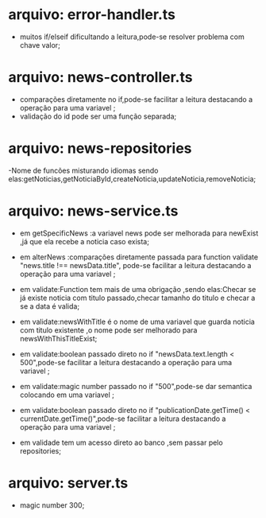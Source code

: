 # arquivo: error-handler.ts
- muitos if/elseif dificultando a leitura,pode-se resolver problema com chave valor;

# arquivo: news-controller.ts
- comparações diretamente no if,pode-se facilitar a leitura destacando a operação para uma variavel ;
- validação do id pode ser uma função separada;

# arquivo: news-repositories

-Nome de funcões misturando idiomas sendo elas:getNoticias,getNoticiaById,createNoticia,updateNoticia,removeNoticia;

# arquivo: news-service.ts
- em getSpecificNews :a variavel news pode ser melhorada para newExist ,já que ela recebe a noticia caso exista;

- em alterNews :comparações diretamente passada para function validate "news.title !== newsData.title", pode-se facilitar a leitura destacando a operação para uma variavel ;

- em validate:Function tem mais de uma obrigação ,sendo elas:Checar se já existe noticia com titulo passado,checar tamanho do titulo e checar a se a data é valida;

- em validate:newsWithTitle é o nome de uma variavel que guarda noticia com titulo existente ,o nome pode ser melhorado para newsWithThisTitleExist;

- em validate:boolean passado direto no if "newsData.text.length < 500",pode-se facilitar a leitura destacando a operação para uma variavel ;

- em validate:magic number passado no if "500",pode-se dar semantica colocando em uma variavel ;

- em validate:boolean passado direto no if "publicationDate.getTime() < currentDate.getTime()",pode-se facilitar a leitura destacando a operação para uma variavel ;

- em validade tem um acesso direto ao banco ,sem passar pelo repositories;
# arquivo: server.ts
- magic number 300;
